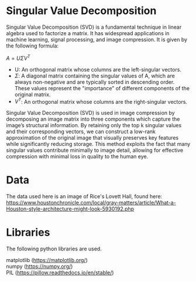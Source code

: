 # Singular Value Decomposition

Singular Value Decomposition (SVD) is a fundamental technique in linear algebra used to factorize a matrix. It has widespread applications in machine learning, signal processing, and image compression. It is given by the following formula:  

$A = U \Sigma V^T$  

- U: An orthogonal matrix whose columns are the left-singular vectors.
- $\Sigma$: A diagonal matrix containing the singular values of A, which are always non-negative and are typically sorted in descending order. These values represent the "importance" of different components of the original matrix.
- $V^T$: An orthogonal matrix whose columns are the right-singular vectors.

Singular Value Decomposition (SVD) is used in image compression by decomposing an image matrix into three components which capture the image’s structural information. By retaining only the top k singular values and their corresponding vectors, we can construct a low-rank approximation of the original image that visually preserves key features while significantly reducing storage. This method exploits the fact that many singular values contribute minimally to image detail, allowing for effective compression with minimal loss in quality to the human eye.

# Data

The data used here is an image of Rice's Lovett Hall, found here: https://www.houstonchronicle.com/local/gray-matters/article/What-a-Houston-style-architecture-might-look-5930192.php

# Libraries
The following python libraries are used.

matplotlib (https://matplotlib.org/)  
numpy (https://numpy.org/)  
PIL (https://pillow.readthedocs.io/en/stable/)
